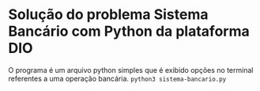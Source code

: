 # Solução do problema Sistema Bancário com Python da plataforma DIO

O programa é um arquivo python simples que é exibido opções no terminal referentes a uma operação bancária.
`python3 sistema-bancario.py`

